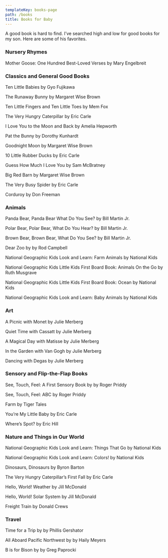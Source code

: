 ```yaml
---
templateKey: books-page
path: /books
title: Books for Baby
---
```

A good book is hard to find. I’ve searched high and low for good books for my son. Here are some of his favorites.  

### Nursery Rhymes

Mother Goose: One Hundred Best-Loved Verses by Mary Engelbreit

### Classics and General Good Books

Ten Little Babies by Gyo Fujikawa

The Runaway Bunny by Margaret Wise Brown

Ten Little Fingers and Ten Little Toes by Mem Fox

The Very Hungry Caterpillar by Eric Carle

I Love You to the Moon and Back by Amelia Hepworth

Pat the Bunny by Dorothy Kunhardt

Goodnight Moon by Margaret Wise Brown

10 Little Rubber Ducks by Eric Carle

Guess How Much I Love You by Sam McBratney 

Big Red Barn by Margaret Wise Brown

The Very Busy Spider by Eric Carle

Corduroy by Don Freeman

### Animals

Panda Bear, Panda Bear What Do You See? by Bill Martin Jr.

Polar Bear, Polar Bear, What Do You Hear? by Bill Martin Jr.

Brown Bear, Brown Bear, What Do You See? by Bill Martin Jr. 

Dear Zoo by by Rod Campbell

National Geographic Kids Look and Learn: Farm Animals by National Kids

National Geographic Kids Little Kids First Board Book: Animals On the Go by Ruth Musgrave 

National Geographic Kids Little Kids First Board Book: Ocean by National Kids

National Geographic Kids Look and Learn: Baby Animals by National Kids

### Art

A Picnic with Monet by Julie Merberg

Quiet Time with Cassatt by Julie Merberg

A Magical Day with Matisse by Julie Merberg

In the Garden with Van Gogh by Julie Merberg

Dancing with Degas by Julie Merberg

### Sensory and Flip-the-Flap Books

See, Touch, Feel: A First Sensory Book by by Roger Priddy

See, Touch, Feel: ABC by Roger Priddy

Farm by Tiger Tales

You’re My Little Baby by Eric Carle

Where’s Spot? by Eric Hill

### Nature and Things in Our World

National Geographic Kids Look and Learn: Things That Go by National Kids

National Geographic Kids Look and Learn: Colors! by National Kids

Dinosaurs, Dinosaurs by Byron Barton

The Very Hungry Caterpillar’s First Fall by Eric Carle

Hello, World! Weather by Jill McDonald

Hello, World! Solar System by Jill McDonald

Freight Train by Donald Crews

### Travel

Time for a Trip by by Phillis Gershator

All Aboard Pacific Northwest by by Haily Meyers 

B is for Bison by by Greg Paprocki